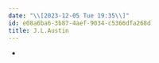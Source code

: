 ```yaml
---
date: "\\[2023-12-05 Tue 19:35\\]"
id: e08a6ba6-3b87-4aef-9034-c5366dfa268d
title: J.L.Austin
---
```


- 
